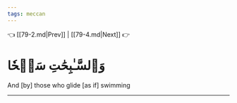 ```yaml
---
tags: meccan
---
```


👈 [[79-2.md|Prev]] | [[79-4.md|Next]] 👉

# وَٱلسَّـٰبِحَٰتِ سَبۡحٗا

And [by] those who glide [as if] swimming

---

